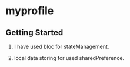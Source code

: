 # myprofile

## Getting Started

1) I have used bloc for stateManagement.

2) local data storing for used sharedPreference.

